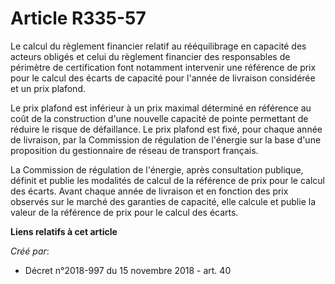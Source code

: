 # Article R335-57

Le calcul du règlement financier relatif au rééquilibrage en capacité des acteurs obligés et celui du règlement financier des
responsables de périmètre de certification font notamment intervenir une référence de prix pour le calcul des écarts de
capacité pour l'année de livraison considérée et un prix plafond.

Le prix plafond est inférieur à un prix maximal déterminé en référence au coût de la construction d'une nouvelle capacité de
pointe permettant de réduire le risque de défaillance. Le prix plafond est fixé, pour chaque année de livraison, par la
Commission de régulation de l'énergie sur la base d'une proposition du gestionnaire de réseau de transport français.

La Commission de régulation de l'énergie, après consultation publique, définit et publie les modalités de calcul de la
référence de prix pour le calcul des écarts. Avant chaque année de livraison et en fonction des prix observés sur le marché
des garanties de capacité, elle calcule et publie la valeur de la référence de prix pour le calcul des écarts.

**Liens relatifs à cet article**

_Créé par_:

  - Décret n°2018-997 du 15 novembre 2018 - art. 40
